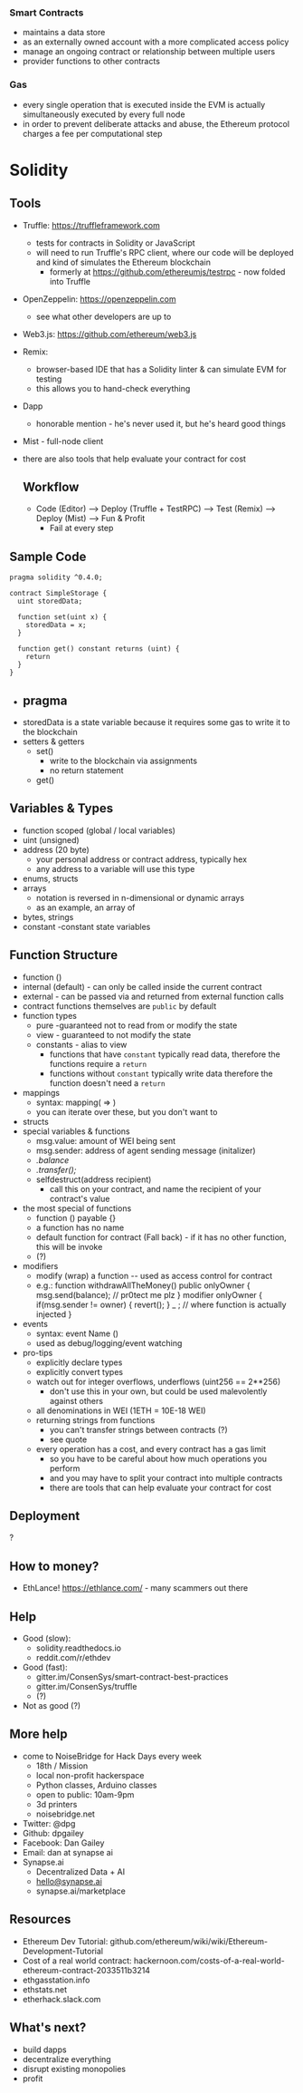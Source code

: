 ### Smart Contracts
- maintains a data store
- as an externally owned account with a more complicated access policy
- manage an ongoing contract or relationship between multiple users
- provider functions to other contracts

### Gas
- every single operation that is executed inside the EVM is actually simultaneously executed by every full node
- in order to prevent deliberate attacks and abuse, the Ethereum protocol charges a fee per computational step

# Solidity

## Tools
- Truffle: https://truffleframework.com
  - tests for contracts in Solidity or JavaScript
  - will need to run Truffle's RPC client, where our code will be deployed
    and kind of simulates the Ethereum blockchain
    - formerly at https://github.com/ethereumjs/testrpc - now folded into Truffle
- OpenZeppelin: https://openzeppelin.com
  - see what other developers are up to
- Web3.js: https://github.com/ethereum/web3.js
- Remix:
  - browser-based IDE that has a Solidity linter & can simulate EVM for testing
  - this allows you to hand-check everything
- Dapp
  - honorable mention - he's never used it, but he's heard good things
- Mist - full-node client
- there are also tools that help evaluate your contract for cost

  ## Workflow
  - Code (Editor) --> Deploy (Truffle + TestRPC) --> Test (Remix) --> Deploy (Mist) --> Fun & Profit
    - Fail at every step

## Sample Code
```
pragma solidity ^0.4.0;

contract SimpleStorage {
  uint storedData;

  function set(uint x) {
    storedData = x;
  }

  function get() constant returns (uint) {
    return
  }
}
```
- pragma
  -
- storedData is a state variable because it requires some gas to write it to the blockchain
- setters & getters
  - set()
    - write to the blockchain via assignments
    - no return statement
  - get()


## Variables & Types
- function scoped (global / local variables)
- uint (unsigned)
- address (20 byte)
  - your personal address or contract address, typically hex
  - any address to a variable will use this type
- enums, structs
- arrays
  - notation is reversed in n-dimensional or dynamic arrays
  - as an example, an array of
- bytes, strings
- constant -constant state variables

## Function Structure
- function (<parameter types>)
- internal (default) - can only be called inside the current contract
- external - can be passed via and returned from external function calls
- contract functions themselves are `public` by default
- function types
  - pure -guaranteed not to read from or modify the state
  - view - guaranteed to not modify the state
  - constants - alias to view
    - functions that have `constant` typically read data, therefore the functions require a `return`
    - functions without `constant` typically write data therefore the function doesn't need a `return`
- mappings
  - syntax: mapping( <KeyType> => <ValueType> ) <variable>
  - you can iterate over these, but you don't want to
- structs
- special variables & functions
  - msg.value: amount of WEI being sent
  - msg.sender: address of agent sending message (initalizer)
  - <address>.balance
  - <address>.transfer(<amount>);
  - selfdestruct(address recipient)
    - call this on your contract, and name the recipient of your contract's value
- the most special of functions
  - function () payable {}
  - a function has no name
  - default function for contract (Fall back) - if it has no other function, this will be invoke
  - (?)
- modifiers
  - modify (wrap) a function -- used as access control for contract
  - e.g.:
    function withdrawAllTheMoney() public onlyOwner {
      msg.send(balance); // pr0tect me plz
    }
    modifier onlyOwner {
      if(msg.sender != owner) {
        revert();
      }
      _ ; // where function is actually injected
    }
- events
  - syntax: event Name (<types>)
  - used as debug/logging/event watching
- pro-tips
  - explicitly declare types
  - explicitly convert types
  - watch out for integer overflows, underflows (uint256 == 2**256)
    - don't use this in your own, but could be used malevolently against others
  - all denominations in WEI (1ETH = 10E-18 WEI)
  - returning strings from functions
    - you can't transfer strings between contracts (?)
    - see quote
  - every operation has a cost, and every contract has a gas limit
    - so you have to be careful about how much operations you perform
    - and you may have to split your contract into multiple contracts
    - there are tools that can help evaluate your contract for cost

## Deployment
?

## How to money?
- EthLance! https://ethlance.com/ - many scammers out there

## Help
- Good (slow):
  - solidity.readthedocs.io
  - reddit.com/r/ethdev
- Good (fast):
  - gitter.im/ConsenSys/smart-contract-best-practices
  - gitter.im/ConsenSys/truffle
  - (?)
- Not as good (?)

## More help
- come to NoiseBridge for Hack Days every week
  - 18th / Mission
  - local non-profit hackerspace
  - Python classes, Arduino classes
  - open to public: 10am-9pm
  - 3d printers
  - noisebridge.net
- Twitter: @dpg
- Github: dpgailey
- Facebook: Dan Gailey
- Email: dan at synapse ai
- Synapse.ai
  - Decentralized Data + AI
  - hello@synapse.ai
  - synapse.ai/marketplace

## Resources
- Ethereum Dev Tutorial: github.com/ethereum/wiki/wiki/Ethereum-Development-Tutorial
- Cost of a real world contract: hackernoon.com/costs-of-a-real-world-ethereum-contract-2033511b3214
- ethgasstation.info
- ethstats.net
- etherhack.slack.com

## What's next?
- build dapps
- decentralize everything
- disrupt existing monopolies
- profit
